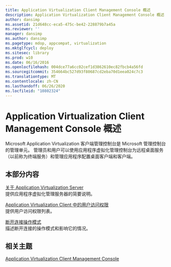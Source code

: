 ```yaml
---
title: Application Virtualization Client Management Console 概述
description: Application Virtualization Client Management Console 概述
author: dansimp
ms.assetid: 21d648cc-eca5-475c-be42-228879b7a45a
ms.reviewer: ''
manager: dansimp
ms.author: dansimp
ms.pagetype: mdop, appcompat, virtualization
ms.mktglfcycl: deploy
ms.sitesec: library
ms.prod: w10
ms.date: 06/16/2016
ms.openlocfilehash: 004dce77a6cc02cef1d3862610ec82fbcb4a56fd
ms.sourcegitcommit: 354664bc527d93f80687cd2eba70d1eea024c7c3
ms.translationtype: MT
ms.contentlocale: zh-CN
ms.lasthandoff: 06/26/2020
ms.locfileid: "10802324"
---
```

# Application Virtualization Client Management Console 概述


Microsoft Application Virtualization 客户端管理控制台是 Microsoft 管理控制台的管理单元。 管理员和用户可以使用应用程序虚拟化管理控制台为远程桌面服务（以前称为终端服务）和管理应用程序配置桌面客户端和客户端。

## 本部分内容


<a href="" id="about-application-virtualization-servers"></a>[关于 Application Virtualization Server](about-application-virtualization-servers.md)  
提供应用程序虚拟化管理服务器的简要说明。

<a href="" id="user-access-permissions-in-application-virtualization-client"></a>[Application Virtualization Client 中的用户访问权限](user-access-permissions-in-application-virtualization-client.md)  
提供用户访问权限列表。

<a href="" id="disconnected-operation-mode"></a>[断开连接操作模式](disconnected-operation-mode.md)  
描述断开连接的操作模式和影响它的情况。

## 相关主题


[Application Virtualization Client Management Console](application-virtualization-client-management-console.md)

 

 






